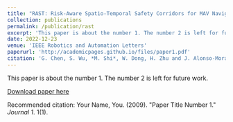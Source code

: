 ```yaml
---
title: "RAST: Risk-Aware Spatio-Temporal Safety Corridors for MAV Navigation in Dynamic Uncertain Environments"
collection: publications
permalink: /publication/rast
excerpt: 'This paper is about the number 1. The number 2 is left for future work.'
date: 2022-12-23
venue: 'IEEE Robotics and Automation Letters'
paperurl: 'http://academicpages.github.io/files/paper1.pdf'
citation: 'G. Chen, S. Wu, *M. Shi*, W. Dong, H. Zhu and J. Alonso-Mora, "RAST: Risk-Aware Spatio-Temporal Safety Corridors for MAV Navigation in Dynamic Uncertain Environments," in IEEE Robotics and Automation Letters, doi: 10.1109/LRA.2022.3231832.'
---
```

This paper is about the number 1. The number 2 is left for future work.

[Download paper here](http://academicpages.github.io/files/paper1.pdf)

Recommended citation: Your Name, You. (2009). "Paper Title Number 1." <i>Journal 1</i>. 1(1).